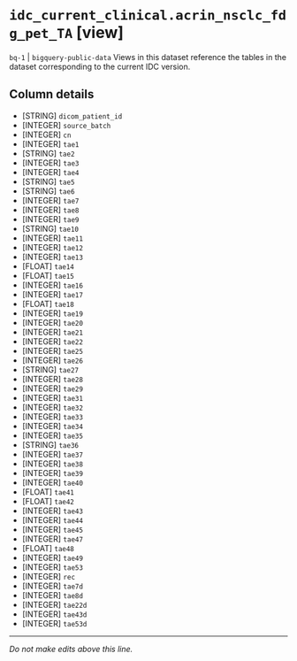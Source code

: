# `idc_current_clinical.acrin_nsclc_fdg_pet_TA` [view]
`bq-1` | `bigquery-public-data`
Views in this dataset reference the tables in the dataset corresponding to the current IDC version.

## Column details
* [STRING]    `dicom_patient_id`
* [INTEGER]   `source_batch`
* [INTEGER]   `cn`
* [INTEGER]   `tae1`
* [STRING]    `tae2`
* [INTEGER]   `tae3`
* [INTEGER]   `tae4`
* [STRING]    `tae5`
* [STRING]    `tae6`
* [INTEGER]   `tae7`
* [INTEGER]   `tae8`
* [INTEGER]   `tae9`
* [STRING]    `tae10`
* [INTEGER]   `tae11`
* [INTEGER]   `tae12`
* [INTEGER]   `tae13`
* [FLOAT]     `tae14`
* [FLOAT]     `tae15`
* [INTEGER]   `tae16`
* [INTEGER]   `tae17`
* [FLOAT]     `tae18`
* [INTEGER]   `tae19`
* [INTEGER]   `tae20`
* [INTEGER]   `tae21`
* [INTEGER]   `tae22`
* [INTEGER]   `tae25`
* [INTEGER]   `tae26`
* [STRING]    `tae27`
* [INTEGER]   `tae28`
* [INTEGER]   `tae29`
* [INTEGER]   `tae31`
* [INTEGER]   `tae32`
* [INTEGER]   `tae33`
* [INTEGER]   `tae34`
* [INTEGER]   `tae35`
* [STRING]    `tae36`
* [INTEGER]   `tae37`
* [INTEGER]   `tae38`
* [INTEGER]   `tae39`
* [INTEGER]   `tae40`
* [FLOAT]     `tae41`
* [FLOAT]     `tae42`
* [INTEGER]   `tae43`
* [INTEGER]   `tae44`
* [INTEGER]   `tae45`
* [INTEGER]   `tae47`
* [FLOAT]     `tae48`
* [INTEGER]   `tae49`
* [INTEGER]   `tae53`
* [INTEGER]   `rec`
* [INTEGER]   `tae7d`
* [INTEGER]   `tae8d`
* [INTEGER]   `tae22d`
* [INTEGER]   `tae43d`
* [INTEGER]   `tae53d`

-------------------------------------------------------------------------------
*Do not make edits above this line.*
